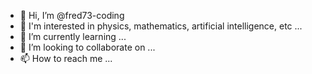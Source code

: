 - 👋 Hi, I’m @fred73-coding
- 👀 I'm interested in physics, mathematics, artificial intelligence, etc ...
- 🌱 I’m currently learning ...
- 💞️ I’m looking to collaborate on ...
- 📫 How to reach me ...


